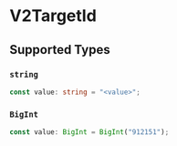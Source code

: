# V2TargetId


## Supported Types

### `string`

```typescript
const value: string = "<value>";
```

### `BigInt`

```typescript
const value: BigInt = BigInt("912151");
```


